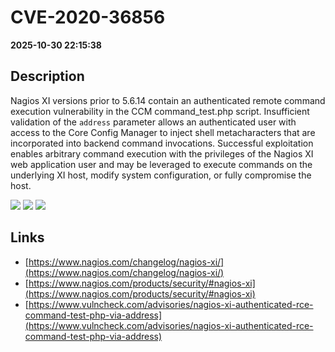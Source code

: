 # CVE-2020-36856

**2025-10-30 22:15:38**

## Description
Nagios XI versions prior to 5.6.14 contain an authenticated remote command execution vulnerability in the CCM command_test.php script. Insufficient validation of the `address` parameter allows an authenticated user with access to the Core Config Manager to inject shell metacharacters that are incorporated into backend command invocations. Successful exploitation enables arbitrary command execution with the privileges of the Nagios XI web application user and may be leveraged to execute commands on the underlying XI host, modify system configuration, or fully compromise the host.

![](https://img.shields.io/static/v1?label=Score&message=9.4&color=red)
![](https://img.shields.io/static/v1?label=Severity&message=CRITICAL&color=red)
![](https://img.shields.io/static/v1?label=CWE&message=RCE&color=green)

## Links
- [https://www.nagios.com/changelog/nagios-xi/](https://www.nagios.com/changelog/nagios-xi/)
- [https://www.nagios.com/products/security/#nagios-xi](https://www.nagios.com/products/security/#nagios-xi)
- [https://www.vulncheck.com/advisories/nagios-xi-authenticated-rce-command-test-php-via-address](https://www.vulncheck.com/advisories/nagios-xi-authenticated-rce-command-test-php-via-address)
